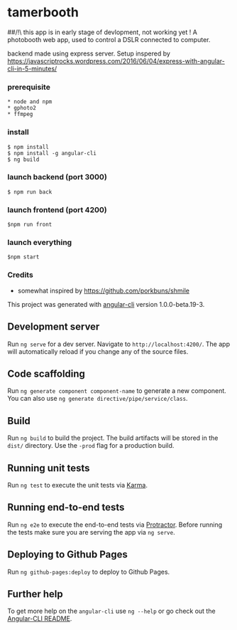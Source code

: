 # tamerbooth
##/!\ this app is in early stage of devlopment, not working yet !
A photobooth web app, used to control a DSLR connected to computer. 

backend made using express server. Setup inspered by  https://javascriptrocks.wordpress.com/2016/06/04/express-with-angular-cli-in-5-minutes/

### prerequisite
	* node and npm
	* gphoto2
	* ffmpeg

### install

	$ npm install
	$ npm install -g angular-cli
	$ ng build
	
### launch backend (port 3000)

	$ npm run back
	
### launch frontend (port 4200)

	$npm run front
	
### launch everything 
	
	$npm start



### Credits

* somewhat inspired by https://github.com/porkbuns/shmile


This project was generated with [angular-cli](https://github.com/angular/angular-cli) version 1.0.0-beta.19-3.

## Development server
Run `ng serve` for a dev server. Navigate to `http://localhost:4200/`. The app will automatically reload if you change any of the source files.

## Code scaffolding

Run `ng generate component component-name` to generate a new component. You can also use `ng generate directive/pipe/service/class`.

## Build

Run `ng build` to build the project. The build artifacts will be stored in the `dist/` directory. Use the `-prod` flag for a production build.

## Running unit tests

Run `ng test` to execute the unit tests via [Karma](https://karma-runner.github.io).

## Running end-to-end tests

Run `ng e2e` to execute the end-to-end tests via [Protractor](http://www.protractortest.org/).
Before running the tests make sure you are serving the app via `ng serve`.

## Deploying to Github Pages

Run `ng github-pages:deploy` to deploy to Github Pages.

## Further help

To get more help on the `angular-cli` use `ng --help` or go check out the [Angular-CLI README](https://github.com/angular/angular-cli/blob/master/README.md).

